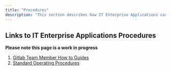 ```yaml
---
title: "Procedures"
description: "This section describes how IT Enterprise Applications carry out processes that support our policies. Some items in this section are kept limited to GitLab internal use some contain sensitive and non-public information about how we operate."
---
```


<link rel="stylesheet" type="text/css" href="/stylesheets/biztech.css" />

## <i class="fas fa-users" id="biz-tech-icons"></i> Links to IT Enterprise Applications Procedures

**Please note this page is a work in progress**
1. [Gitlab Team Member How to Guides](https://internal.gitlab.com/handbook/it-enterprise-applications/procedures/how-tos/) 
1. [Standard Operating Procedures](https://internal.gitlab.com/handbook/it-enterprise-applications/procedures/standard-operating-procedures/) 
